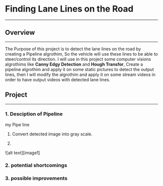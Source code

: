 # **Finding Lane Lines on the Road** 
---


## Overview
---

The Purpose of this project is to detect the lane lines on the road by creating a Pipeline algrothim, So the vehicle will use these lines to be able to steer/control its direction. I will use in this project some computer visions algrothims like **Canny Edgy Detection** and **Hough Transfor**, Create a pipeline algrothim and apply it on some static pictures to detect the output lines, then I will modify the algrothim and apply it on some stream videos in order to have output videos with detected lane lines.


## Project
---

### 1. Desciption of Pipeline

my Pipe line 
1. Convert detected image into gray scale.

2. 



![alt text][image1]

### 2. potential shortcomings





### 3. possible improvements
